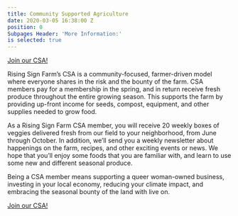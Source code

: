 ```yaml
---
title: Community Supported Agriculture
date: 2020-03-05 16:38:00 Z
position: 0
Subpages Header: 'More Information:'
is selected: true
---
```


[Join our CSA!](https://docs.google.com/forms/d/18QCL7GZFTEIg_KGLME95GGZWmc_EnTYRU5ZW2atwLSc/viewform?edit_requested=true)

Rising Sign Farm’s CSA is a community-focused, farmer-driven model where everyone shares in the risk and the bounty of the farm. CSA members pay for a membership in the spring, and in return receive fresh produce throughout the entire growing season. This supports the farm by providing up-front income for seeds, compost, equipment, and other supplies needed to grow food. 

As a Rising Sign Farm CSA member, you will receive 20 weekly boxes of veggies delivered fresh from our field to your neighborhood, from June through October. In addition, we’ll send you a weekly newsletter about happenings on the farm, recipes, and other exciting events or news. We hope that you’ll enjoy some foods that you are familiar with, and learn to use some new and different seasonal produce. 

Being a CSA member means supporting a queer woman-owned business, investing in your local economy, reducing your climate impact, and embracing the seasonal bounty of the land with live on. 

[Join our CSA!](https://docs.google.com/forms/d/18QCL7GZFTEIg_KGLME95GGZWmc_EnTYRU5ZW2atwLSc/viewform?edit_requested=true)